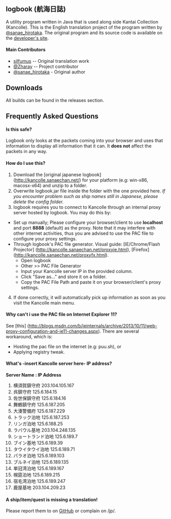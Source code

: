 logbook (航海日誌)
--
A utility program written in Java that is used along side Kantai Collection (Kancolle). This is the English translation project of the program written by [@sanae_hirotaka](https://twitter.com/sanae_hirotaka). The original program and its source code is available on the [developer's site](http://kancolle.sanaechan.net/).

#### Main Contributors
* [silfumus](https://github.com/silfumus) -- Original translation work
* [@Zharay](http://twitter.com/Zharay) -- Project contributor
* [@sanae_hirotaka](https://twitter.com/sanae_hirotaka) - Original author

## Downloads
All builds can be found in the releases section.

## Frequently Asked Questions

#### Is this safe?
Logbook only looks at the packets coming into your browser and uses that information to display all information that it can. It **does not** affect the packets in any way.

#### How do I use this?
1. Download the [original japanese logbook] (http://kancolle.sanaechan.net/) for your platform (e.g: win-x86, macosx-x64) and unzip to a folder.
2. Overwrite logbook.jar file inside the folder with the one provided here. *If you encounter problem such as ship names still in Japanese, please delete the config folder.*
3. logbook requires you to connect to Kancolle through an internal proxy server hosted by logbook. You may do this by:
  * Set up manually; Please configure your browser/client to use **localhost** and port **8888** (default) as the proxy. Note that it may interfere with other internet activities, thus you are advised to use the PAC file to configure your proxy settings.
  * Through logbook's PAC file generator. Visual guide: [IE/Chrome/Flash Projector] (http://kancolle.sanaechan.net/proxyie.html), [Firefox] (http://kancolle.sanaechan.net/proxyfx.html).
    - Open logbook
    - Other >> PAC File Generator
	- Input your Kancolle server IP in the provided column.
    - Click "Save as..." and store it on a folder.
	- Copy the PAC File Path and paste it on your browser/client's proxy settings.
4. If done correctly, it will automatically pick up information as soon as you visit the Kancolle main menu.

#### Why can't i use the PAC file on Internet Explorer 11?
See [this] (http://blogs.msdn.com/b/ieinternals/archive/2013/10/11/web-proxy-configuration-and-ie11-changes.aspx). There are several workaround, which is:
- Hosting the pac file on the internet (e.g: puu.sh), or
- Applying registry tweak.

#### What's -insert Kancolle server here- IP address?
**Server Name : IP Address**
01. 横須賀鎮守府 203.104.105.167
02. 呉鎮守府 125.6.184.15
03. 佐世保鎮守府 125.6.184.16
04. 舞鶴鎮守府 125.6.187.205
05. 大湊警備府 125.6.187.229
06. トラック泊地 125.6.187.253
07. リンガ泊地 125.6.188.25
08. ラバウル基地 203.104.248.135
09. ショートランド泊地 125.6.189.7
10. ブイン基地 125.6.189.39
11. タウイタウイ泊地 125.6.189.71
12. パラオ泊地 125.6.189.103
13. ブルネイ泊地 125.6.189.135
14. 単冠湾泊地 125.6.189.167
15. 幌筵泊地 125.6.189.215
16. 宿毛湾泊地 125.6.189.247
17. 鹿屋基地 203.104.209.23

#### A ship/item/quest is missing a translation!
Please report them to on [GitHub](https://github.com/silfumus/logbook-EN/issues) or complain on /jp/.